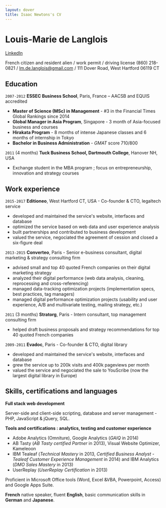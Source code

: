 ```yaml
---
layout: dover
title: Isaac Newtons's CV
---
```

# Louis-Marie de Langlois
[LinkedIn](https://linkedin.com/in/louismariedelanglois/?locale=en_US)

French citizen and resident alien / work permit / driving license
(860) 218-0821 / lm.de.langlois@gmail.com / 111 Dover Road, West Hartford 06119 CT

## Education

`2007-2012`
__ESSEC Business School__, Paris, France – AACSB and EQUIS accredited
- __Master of Science (MSc) in Management__ - #3 in the Financial Times Global Rankings since 2014
- __Global Manager in Asia Program__, Singapore - 3 month of Asia-focused business and courses
- __Hirakata Program__ - 8 months of intense Japanese classes and 6 months of internship in Tokyo
- __Bachelor in Business Administration__ - *GMAT* score 710/800

`2011` (4 months)
__Tuck Business School, Dartmouth College__, Hanover NH, USA
- Exchange student in the MBA program ; focus on entrepreneurship, innovation and strategy courses

<!--
`2011 - 2012`
__Paris-Sorbonne University__, Paris, France - Philosphy department
- Third (non-graduating) year of undergraduate studies in philosophy

`2005 - 2007`
__Lycée Lakanal__, Sceaux, France
- Two-year intensive preparation courses for entrance exams to the top French business schools (French « classe préparatoire »)

`2005`
__Lycée Emile Zola__, Rennes, France
- High School Diploma (French scientific « Baccalauréat »)
-->

## Work experience

`2015-2017`
__Editioneo__, West Hartford CT, USA - Co-founder & CTO, legaltech service
<!--
co-founded Editioneo, a digital service providing French e-merchants and entrepreneurs with an array of legal documents to customize online through a simple step-by-step process
-->
- developed and maintained the service's website, interfaces and database
- optimized the service based on web data and user experience analysis
- built partnerships and contributed to business development
- valued the service, negociated the agreement of cession and closed a six-figure deal

`2013-2015`
__Converteo__, Paris - Senior e-business consultant, digital marketing & strategy consulting firm
- advised small and top 40 quoted French companies on their digital marketing strategy
- analyzed their digital performance (web data analysis, cleaning, reprocessing and cross-referencing)
- managed data-tracking optimization projects (implementation specs, best practices, tag managers)
- managed digital performance optimization projects (usability and user experience, A/B and multivariate testing, mailing strategy, etc.)

`2011` (3 months)
__Stratorg__, Paris - Intern consultant, top management consulting firm
- helped draft business proposals and strategy recommendations for top 40 quoted French companies

`2009-2011`
__Evadoc__, Paris - Co-founder & CTO, digital library
- developed and maintained the service's website, interfaces and database
- grew the service up to 200k visits and 400k pageviews per month
- valued the service and negociated the sale to YouScribe (now the largest digital library in Europe)

<!--
`2009`
__WordAppeal__, Paris, France - Freelance, online communications consulting agency
- web content integration in corporate and e-commerce websites for top 40 quoted French companies

`2008` (3 months)
__Hitachi__, Tokyo, Japan - Intern, Planning & Development Office
- gathered and analyzed data to benchmark corporate strategies of nuclear manufacturing & railway business companies

`2008` (3 months)
__IBM Japan__, Yamato, Japan - Intern, Information Management Department, IBM Research laboratory
- helped develop, review and optimize a phonetic transcription software between French and Japanese
-->

## Skills, certifications and languages

__Full stack web development__

 Server-side and client-side scripting, database and server management - PHP, JavaScript & jQuery, SQL.

__Tools and certifications : analytics, testing and customer experience__

- Adobe Analytics (Omniture), Google Analytics (*GAIQ* in 2014)
- AB Tasty (*AB Tasty certified Partner* in 2013), Visual Website Optimizer, Kameleoon
- IBM Tealeaf (*Technical Mastery* in 2013, *Certified Business Analyst - Tealeaf Customer Experience Management* in 2014) and IBM Analytics (*DMO Sales Mastery* in 2013)
- UserReplay (*UserReplay Certification* in 2013)

Proficient in Microsoft Office tools (Word, Excel &VBA, Powerpoint, Access) and Google Apps Suite.

__French__ native speaker, fluent __English__, basic communication skills in __German__ and __Japanese__.
<!--
## Sport and leisure

Avid reader and traveler, played the piano for several years, underwater hockey, hiking, scuba (autonomous diver certification) and free diving.
-->
<!-- ### Footer

Last updated: May 2013 -->
